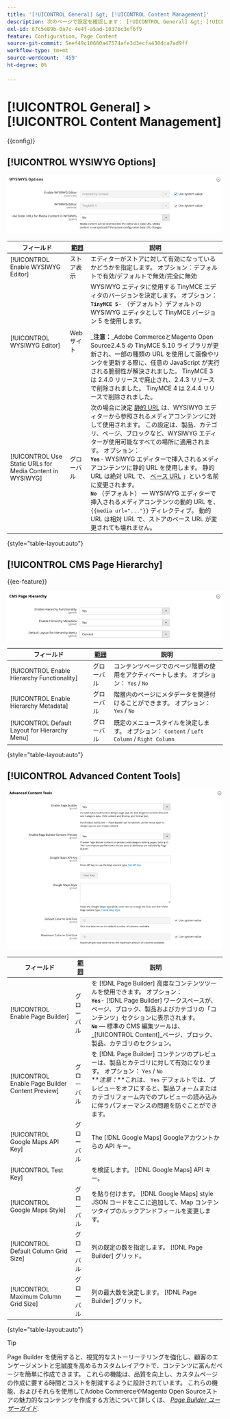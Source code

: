 ```yaml
---
title: '[!UICONTROL General] &gt; [!UICONTROL Content Management]'
description: 次のページで設定を確認します： [!UICONTROL General] &gt; [!UICONTROL Content Management] コマース管理のページ。
exl-id: 67c5e89b-0a7c-4e4f-a5ad-10376c3ef6f9
feature: Configuration, Page Content
source-git-commit: 5eef49c10680a47574afe3d3ecfa430dca7ad9ff
workflow-type: tm+mt
source-wordcount: '459'
ht-degree: 0%

---
```


# [!UICONTROL General] > [!UICONTROL Content Management]

{{config}}

## [!UICONTROL WYSIWYG Options]

![WYSIWYG オプション](./assets/content-management-wysiwyg-options.png)<!-- zoom -->

<!-- [WYSIWYG Options](https://docs.magento.com/user-guide/cms/editor.html) -->

| フィールド | [範囲](../../getting-started/websites-stores-views.md#scope-settings) | 説明 |
|--- |--- |--- |
| [!UICONTROL Enable WYSIWYG Editor] | ストア表示 | エディターがストアに対して有効になっているかどうかを指定します。 オプション：デフォルトで有効/デフォルトで無効/完全に無効 |
| [!UICONTROL WYSIWYG Editor] | Web サイト | WYSIWYG エディタに使用する TinyMCE エディタのバージョンを決定します。 オプション： <br/>**`TinyMCE 5`**- （デフォルト）デフォルトの WYSIWYG エディタとして TinyMCE バージョン 5 を使用します。<br><br>_**&#x200B;注意：**_Adobe CommerceとMagento Open Source2.4.5 の TinyMCE 5.10 ライブラリが更新され、一部の種類の URL を使用して画像やリンクを更新する際に、任意の JavaScript が実行される脆弱性が解決されました。 TinyMCE 3 は 2.4.0 リリースで廃止され、2.4.3 リリースで削除されました。 TinyMCE 4 は 2.4.4 リリースで削除されました。 |
| [!UICONTROL Use Static URLs for Media Content in WYSIWYG] | グローバル | 次の場合に決定 [静的 URL](../../content-design/catalog-urls-dynamic-media.md) は、WYSIWYG エディターから参照されるメディアコンテンツに対して使用されます。 この設定は、製品、カテゴリ、ページ、ブロックなど、WYSIWYG エディターが使用可能なすべての場所に適用されます。 オプション： <br/>**`Yes`**- WYSIWYG エディターで挿入されるメディアコンテンツに静的 URL を使用します。 静的 URL は絶対 URL で、 [ベース URL](../../stores-purchase/store-urls.md) 」という名前に変更されます。<br/>**`No`** （デフォルト） — WYSIWYG エディターで挿入されるメディアコンテンツの動的 URL を、  `{{media url="..."}}` ディレクティブ。 動的 URL は相対 URL で、ストアのベース URL が変更されても壊れません。 |

{style="table-layout:auto"}

## [!UICONTROL CMS Page Hierarchy]

{{ee-feature}}

![CMS ページ階層](./assets/content-management-cms-page-hierarchy.png)<!-- zoom -->

<!--[CMS Page Hierarchy](https://docs.magento.com/user-guide/cms/page-hierarchy.html) -->

| フィールド | [範囲](../../getting-started/websites-stores-views.md#scope-settings) | 説明 |
|--- |--- |--- |
| [!UICONTROL Enable Hierarchy Functionality] | グローバル | コンテンツページでのページ階層の使用をアクティベートします。 オプション： `Yes` / `No` |
| [!UICONTROL Enable Hierarchy Metadata] | グローバル | 階層内のページにメタデータを関連付けることができます。 オプション： `Yes` / `No` |
| [!UICONTROL Default Layout for Hierarchy Menu] | グローバル | 既定のメニュースタイルを決定します。 オプション： `Content` / `Left Column` / `Right Column` |

{style="table-layout:auto"}

## [!UICONTROL Advanced Content Tools]

![高度なコンテンツツール](./assets/content-management-advanced-content-tools.png)<!-- zoom -->

<!-- [Advanced Content Tools](https://docs.magento.com/user-guide/cms/page-builder-workspace.html) -->

| フィールド | [範囲](../../getting-started/websites-stores-views.md#scope-settings) | 説明 |
|--- |--- |--- |
| [!UICONTROL Enable Page Builder] | グローバル | を [!DNL Page Builder] 高度なコンテンツツールを使用できます。 オプション： <br/>**`Yes`**- [!DNL Page Builder] ワークスペースが、ページ、ブロック、製品およびカテゴリの「コンテンツ」セクションに表示されます。<br/>**`No`**  — 標準の CMS 編集ツールは、 _[!UICONTROL Content]_ページ、ブロック、製品、カテゴリのセクション。 |
| [!UICONTROL Enable Page Builder Content Preview] | グローバル | を [!DNL Page Builder] コンテンツのプレビューは、製品とカテゴリに対して有効になります。 オプション： `Yes` / `No` <br/>**_注意：_**これは、 `Yes` デフォルトでは、プレビューをオフにすると、製品フォームまたはカテゴリフォーム内でのプレビューの読み込みに伴うパフォーマンスの問題を防ぐことができます。 |
| [!UICONTROL Google Maps API Key] | グローバル | The [!DNL Google Maps] Googleアカウントからの API キー。 |
| [!UICONTROL Test Key] |  | を検証します。 [!DNL Google Maps] API キー。 |
| [!UICONTROL Google Maps Style] | グローバル | を貼り付けます。 [!DNL Google Maps] style JSON コードをここに追加して、Map コンテンツタイプのルックアンドフィールを変更します。 |
| [!UICONTROL Default Column Grid Size] | グローバル | 列の既定の数を指定します。 [!DNL Page Builder] グリッド。 |
| [!UICONTROL Maximum Column Grid Size] | グローバル | 列の最大数を決定します。 [!DNL Page Builder] グリッド。 |

{style="table-layout:auto"}

>[!TIP]
>
>Page Builder を使用すると、視覚的なストーリーテリングを強化し、顧客のエンゲージメントと忠誠度を高めるカスタムレイアウトで、コンテンツに富んだページを簡単に作成できます。 これらの機能は、品質を向上し、カスタムページの作成に要する時間とコストを削減するように設計されています。 これらの機能、およびそれらを使用してAdobe CommerceやMagento Open Sourceストアの魅力的なコンテンツを作成する方法について詳しくは、 [_Page Builder ユーザーガイド_](../../page-builder/guide-overview.md).
